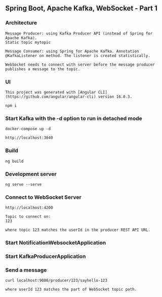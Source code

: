 ## Spring Boot, Apache Kafka, WebSocket - Part 1

### Architecture
	Message Producer: using Kafka Producer API (instead of Spring for Apache Kafka).
	Static topic mytopic

	Message Consumer: using Spring for Apache Kafka. Annotation @KafkaListener on method. The listener is created statistically.
	
	WebSocket needs to connect with server before the message producer publishes a message to the topic.
	
### UI	
	This project was generated with [Angular CLI](https://github.com/angular/angular-cli) version 16.0.3.

	npm i

### Start Kafka with the -d option to run in detached mode

	docker-compose up -d

	http://localhost:3040
	
### Build

	ng build
		
### Development server

	ng serve --serve

### Connect to WebSocket Server

	http://localhost:4200
	
	Topic to connect on:
	123

	where topic 123 matches the userId in the producer REST API URL.
	
### Start NotificationWebsocketApplication

### Start KafkaProducerApplication

### Send a message
	curl localhost:9080/producer/123/sayhello-123
	
	where userId 123 matches the part of WebSocket topic path.
	 
